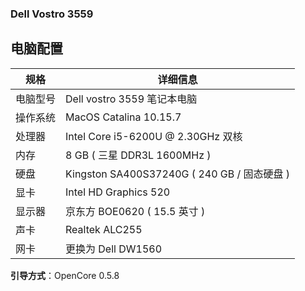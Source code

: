 ### **Dell Vostro 3559**

## 电脑配置

| 规格     | 详细信息                                  |
| -------- | ----------------------------------------- |
| 电脑型号 | Dell vostro 3559 笔记本电脑               |
| 操作系统 | MacOS Catalina 10.15.7                    |
| 处理器   | Intel Core i5-6200U @ 2.30GHz 双核       |
| 内存     | 8 GB ( 三星 DDR3L 1600MHz )               |
| 硬盘     | Kingston SA400S37240G ( 240 GB / 固态硬盘 ) |
| 显卡     | Intel HD Graphics 520                     |
| 显示器   | 京东方 BOE0620 ( 15.5 英寸  )             |
| 声卡     | Realtek ALC255                            |
| 网卡     | 更换为  Dell  DW1560                      |

**引导方式**：OpenCore 0.5.8
